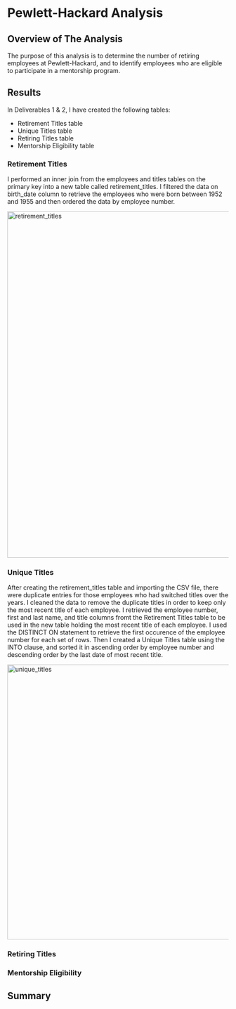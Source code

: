 # Pewlett-Hackard Analysis

## Overview of The Analysis
The purpose of this analysis is to determine the number of retiring employees at Pewlett-Hackard, and to identify employees who are eligible to participate in a mentorship program. 

## Results
In Deliverables 1 & 2, I have created the following tables:

- Retirement Titles table
- Unique Titles table
- Retiring Titles table
- Mentorship Eligibility table

### Retirement Titles
I performed an inner join from the employees and titles tables on the primary key into a new table called retirement_titles. I filtered the data on birth_date column to retrieve the employees who were born between 1952 and 1955 and then ordered the data by employee number.  

<img width="789" alt="retirement_titles" src="https://user-images.githubusercontent.com/85920136/156281939-9a3a74a0-f414-4e33-a7b1-e227bf2c36b1.png">

### Unique Titles
After creating the retirement_titles table and importing the CSV file, there were duplicate entries for those employees who had switched titles over the years. I cleaned the data to remove the duplicate titles in order to keep only the most recent title of each employee. I retrieved the employee number, first and last name, and title columns fromt the Retirement Titles table to be used in the new table holding the most recent title of each employee. I used the DISTINCT ON statement to retrieve the first occurence of the employee number for each set of rows. Then I created a Unique Titles table using the INTO clause, and sorted it in ascending order by employee number and descending order by the last date of most recent title. 

<img width="626" alt="unique_titles" src="https://user-images.githubusercontent.com/85920136/156283142-8d35b572-518d-4a49-8bc8-cc0ed2051f64.png">


### Retiring Titles
### Mentorship Eligibility 

## Summary

